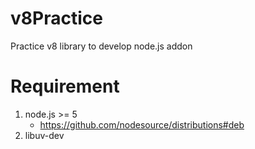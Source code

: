# v8Practice
Practice v8 library to develop node.js addon

# Requirement
1. node.js >= 5
    - https://github.com/nodesource/distributions#deb 
2. libuv-dev
